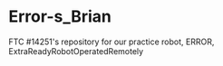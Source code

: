 # Error-s_Brian
FTC #14251's repository for our practice robot, ERROR,  ExtraReadyRobotOperatedRemotely
